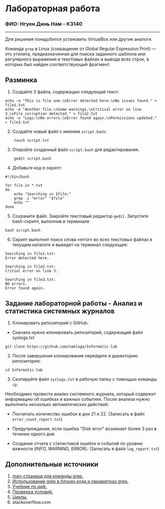 # Лабораторная работа

### ФИО: Нгуен Динь Нам - К3140

---

Для решения понадобится установить VirtualBox или другие аналоги.

Команда `grep` в Linux (сокращение от Global Regular Expression Print) — это утилита, предназначенная для поиска заданного шаблона или регулярного выражения в текстовых файлах и вывода всех строк, в которых был найден соответствующий фрагмент.

## Разминка

1. Создайте 3 файла, содержащих следующий текст:

```
echo -e "This is file one.\nError detected here.\nNo issues found." > file1.txt
echo -e "Another file.\nSome warnings.\nCritical error on line 3.\nFile corruption detected." > file2.txt
echo -e "Logs:\nNo errors.\nError found again.\nPermissions updated." > file3.txt
```

2. Создайте новый файл с именем `script.bash`:

```
    touch script.txt
```

3. Откройте созданный файл `script.bash` для редактирования.

```
    gedit script.bash
```

4.  Добавьте код в скрипт:

```
#!/bin/bash

for file in *.txt
do
    echo "Searching in $file:"
    grep -i "error" "$file"
    echo ""
done

```

5. Сохраните файл. Закройте текстовый редактор `gedit`. Запустите bash-скрипт, выполнив в терминале

```
bash script.bash
```

6.  Скрипт выполнит поиск слова «error» во всех текстовых файлах в текущем каталоге и выведет на терминал следующее:

```
Searching in file1.txt:
Error detected here.

Searching in file2.txt:
Critial error on line 3.

Searching in file3.txt:
NO errors.
Error found again.
```

## Задание лабораторной работы - Анализ и статистика системных журналов

1. Клонировать репозиторий с GitHub.

- Сначала нужно клонировать репозиторий, содержащий файл syslogs.txt

```
git clone https://github.com/namloga/Informatic-lab
```

2. После завершения клонирования перейдите в директорию репозитория:

```
cd Informatic-lab
```

3. Скопируйте файл `syslogs.txt` в рабочую папку с помощью команды `cp`.

Необходимо провести анализ системного журнала, который содержит информацию об ошибках и важных событиях. После анализа нужно выполнить несколько автоматических действий:

- Посчитать количество ошибок в дни 21 и 22. (Записать в файл `error_count_report.txt`)

- Предупреждение, если ошибка "Disk error" возникает более 3 раз в течение одного дня.

- Создание отчета с статистикой ошибок и событий по уровню важности (INFO, WARNING, ERROR). (Записать в файл `log_report.txt`)

## Дополнительные источники

1. [man-страница для команды grep.](https://man7.org/linux/man-pages/man1/grep.1.html)
2. [Использование grep в блоках кода и параметрах grep.](https://se.ifmo.ru/~ad/Documentation/ABS_Guide_ru.html#GREPREF)
3. [Учебник по awk.](https://www.geeksforgeeks.org/awk-command-unixlinux-examples/)
4. [Проверка условий.](https://se.ifmo.ru/~ad/Documentation/ABS_Guide_ru.html#TESTS)
5. [Циклы.](https://se.ifmo.ru/~ad/Documentation/ABS_Guide_ru.html#LOOPS1)
6. stackoverflow.com
